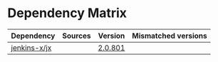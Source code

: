 # Dependency Matrix

Dependency | Sources | Version | Mismatched versions
---------- | ------- | ------- | -------------------
[jenkins-x/jx](https://github.com/jenkins-x/jx.git) |  | [2.0.801](https://github.com/jenkins-x/jx/releases/tag/v2.0.801) | 
